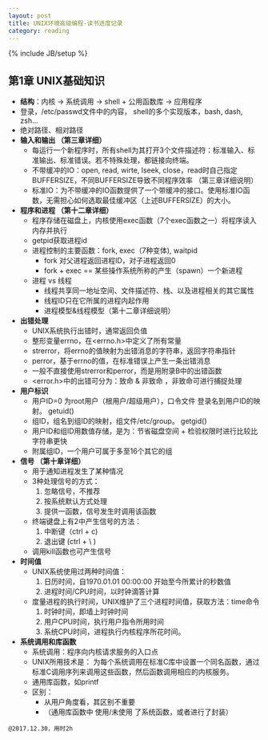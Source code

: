 ```yaml
---
layout: post
title: UNIX环境高级编程-读书进度记录
category: reading
---
```

{% include JB/setup %}

## 第1章 UNIX基础知识 

* **结构**：内核 -> 系统调用 -> shell + 公用函数库 -> 应用程序
* 登录，/etc/passwd文件中的内容， shell的多个实现版本，bash, dash, zsh…
* 绝对路径、相对路径
* **输入和输出 （第三章详细）**
    * 每运行一个新程序时，所有shell为其打开3个文件描述符：标准输入、标准输出、标准错误。若不特殊处理，都链接向终端。
    * 不带缓冲的IO：open, read, wirte, lseek, close，read时自己指定BUFFERSIZE，不同BUFFERSIZE导致不同程序效率 （第三章详细说明）
    * 标准IO：为不带缓冲的IO函数提供了一个带缓冲的接口。使用标准IO函数，无需担心如何选取最佳缓冲区（上述BUFFERSIZE）的大小。
* **程序和进程 （第十二章详细）**
    * 程序存储在磁盘上，内核使用exec函数（7个exec函数之一）将程序读入内存并执行
    * getpid获取进程id
    * 进程控制的主要函数：fork, exec（7种变体), waitpid
        * fork 对父进程返回进程ID，对子进程返回0
        * fork + exec == 某些操作系统所称的产生（spawn）一个新进程
    * 进程 vs 线程
        * 线程共享同一地址空间、文件描述符、栈、以及进程相关的其它属性
        * 线程ID只在它所属的进程内起作用
        * 进程模型&线程模型（第十二章详细说明）
* **出错处理**
    * UNIX系统执行出错时，通常返回负值
    * 整形变量errno，在<errno.h>中定义了所有常量
    * strerror，将errno的值映射为出错消息的字符串，返回字符串指针
    * perror，基于errno的值，在标准错误上产生一条出错消息
    * 一般不直接使用strerror和perror，而是用附录B中的出错函数
    * <error.h>中的出错可分为：致命 & 非致命 ，非致命可进行捕捉处理
* **用户标识**
    * 用户ID=0 为root用户（根用户/超级用户），口令文件 登录名到用户ID的映射。 getuid()
    * 组ID，组名到组ID的映射，组文件/etc/group。 getgid()
    * 用户ID和组ID用数值存储，是为：节省磁盘空间 + 检验权限时进行比较比字符串更快
    * 附属组ID，一个用户可属于多至16个其它的组
* **信号 （第十章详细）**
    * 用于通知进程发生了某种情况
    * 3种处理信号的方式：
        1. 忽略信号，不推荐
        2. 按系统默认方式处理
        3. 提供一函数，信号发生时调用该函数
    * 终端键盘上有2中产生信号的方法：
        1. 中断键（ctrl + c)
        2. 退出键  (ctrl + \ )
    * 调用kill函数也可产生信号
* **时间值**
    * UNIX系统使用过两种时间值：
        1. 日历时间，自1970.01.01 00:00:00 开始至今所累计的秒数值
        2. 进程时间/CPU时间，以时钟滴答计算
    * 度量进程的执行时间，UNIX维护了三个进程时间值，获取方法：time命令
        1. 时钟时间，即墙上时钟时间
        2. 用户CPU时间，执行用户指令所用时间
        3. 系统CPU时间，进程执行内核程序所花时间。
* **系统调用和库函数**
    * 系统调用：程序向内核请求服务的入口点
    * UNIX所用技术是： 为每个系统调用在标准C库中设置一个同名函数，通过标准C调用序列来调用这些函数，然后函数调用相应的内核服务。
    * 通用库函数，如printf
    * 区别：
        * 从用户角度看，其区别不重要
        * （通用库函数中 使用/未使用 了系统函数，或者进行了封装）

`@2017.12.30，用时2h`
